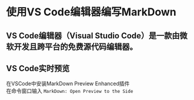#  使用VS Code编辑器编写MarkDown

## VS Code编辑器（Visual Studio Code）是一款由微软开发且跨平台的免费源代码编辑器。  


## VS Code实时预览
在VSCode中安装MarkDown Preview Enhanced插件  
在命令窗口输入  `MarkDown: Open Preview to the Side`
